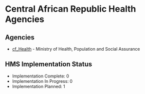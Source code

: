 # Central African Republic Health Agencies

## Agencies

- [cf_Health](cf_Health/index.md) - Ministry of Health, Population and Social Assurance

## HMS Implementation Status

- Implementation Complete: 0
- Implementation In Progress: 0
- Implementation Planned: 1
